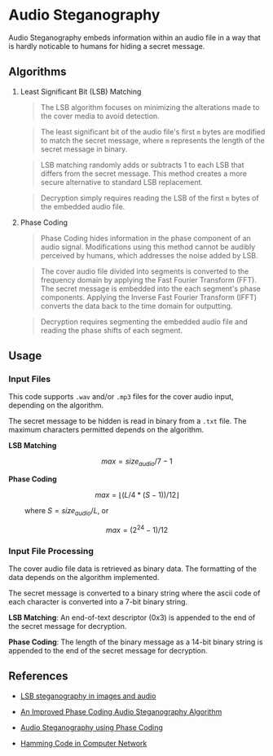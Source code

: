 # Audio Steganography

Audio Steganography embeds information within an audio file in a way that is 
hardly noticable to humans for hiding a secret message.

## Algorithms

1. Least Significant Bit (LSB) Matching

    >The LSB algorithm focuses on minimizing the alterations made to the cover media to avoid detection.

    >The least significant bit of the audio file's first `m` bytes are modified to match the secret message, where `m` represents the length of the secret message in binary.

    >LSB matching randomly adds or subtracts 1 to each LSB that differs from the secret message.
    >This method creates a more secure alternative to standard LSB replacement.

    >Decryption simply requires reading the LSB of the first `m` bytes of the embedded audio file.

2. Phase Coding

    >Phase Coding hides information in the phase component of an audio signal.
    >Modifications using this method cannot be audibly perceived by humans, which addresses the noise added by LSB.

    >The cover audio file divided into segments is converted to the frequency domain by applying the Fast Fourier Transform (FFT).
    >The secret message is embedded into the each segment's phase components.
    >Applying the Inverse Fast Fourier Transform (IFFT) converts the data back to the time domain for outputting.

    >Decryption requires segmenting the embedded audio file and reading the phase shifts of each segment.

## Usage

### Input Files

This code supports `.wav` and/or `.mp3` files for the cover audio input, 
depending on the algorithm.

The secret message to be hidden is read in binary from a `.txt` file. The 
maximum characters permitted depends on the algorithm.

**LSB Matching**

$$max = size_{audio} / 7 - 1$$

**Phase Coding**

$$max = \lfloor (L / 4  * (S - 1)) / 12 \rfloor$$

&nbsp;&nbsp;&nbsp;&nbsp;&nbsp;&nbsp;&nbsp;&nbsp;where $S = size_{audio} / L$, or

$$max = (2^{24} - 1) / 12$$

### Input File Processing

The cover audio file data is retrieved as binary data. The formatting of the data depends on the algorithm implemented.

The secret message is converted to a binary string where the ascii code of each character is converted into a 7-bit binary string.

**LSB Matching**: An end-of-text descriptor (0x3) is appended to the end of the secret message for decryption.

**Phase Coding**: The length of the binary message as a 14-bit binary string is appended to the end of the secret message for decryption.

## References

- [LSB steganography in images and audio](https://daniellerch.me/stego/intro/lsb-en/)

- [An Improved Phase Coding Audio Steganography Algorithm](https://arxiv.org/html/2408.13277v1)

- [Audio Steganography using Phase Coding](https://medium.com/@achyuta.katta/audio-steganography-using-phase-encoding-d13f100380f2)

- [Hamming Code in Computer Network](https://www.geeksforgeeks.org/hamming-code-in-computer-network/)

